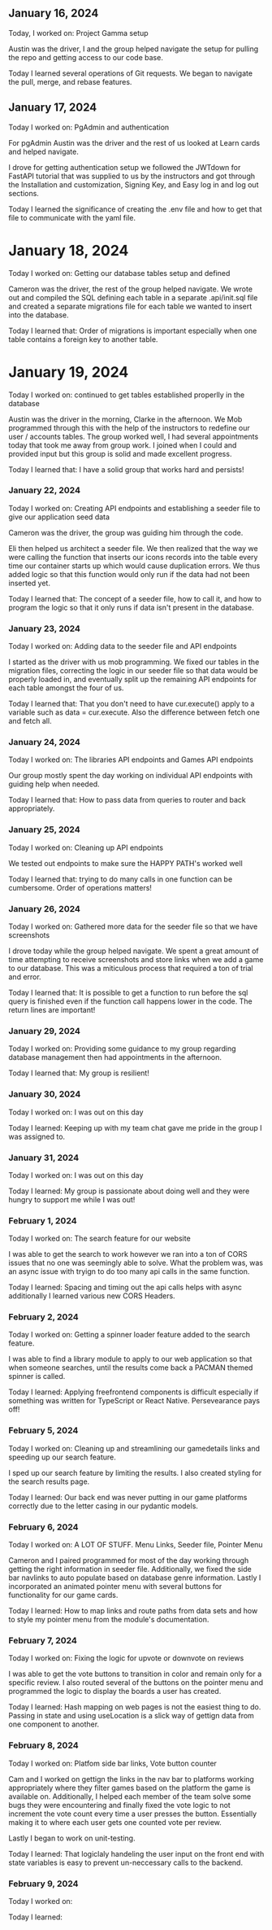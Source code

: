 ## January 16, 2024

Today, I worked on: Project Gamma setup

Austin was the driver, I and the group helped navigate the setup for pulling the repo and getting access to our code base.

Today I learned several operations of Git requests.  We began to navigate the pull, merge, and rebase features.

## January 17, 2024

Today I worked on: PgAdmin and authentication

For pgAdmin Austin was the driver and the rest of us looked at Learn cards and helped navigate.

I drove for getting authentication setup we followed the JWTdown for FastAPI tutorial that was supplied to us by the instructors and got through the Installation and customization, Signing Key, and Easy log in and log out sections.

Today I learned the significance of creating the .env file and how to get that file to communicate with the yaml file.

# January 18, 2024

Today I worked on: Getting our database tables setup and defined

Cameron was the driver, the rest of the group helped navigate. We wrote out and compiled the SQL defining each table in a separate .api/init.sql file and created a separate migrations file for each table we wanted to insert into the database.

Today I learned that: Order of migrations is important especially when one table contains a foreign key to another table.

# January 19, 2024

Today I worked on: continued to get tables established properlly in the database

Austin was the driver in the morning, Clarke in the afternoon.  We Mob programmed through this with the help of the instructors to redefine our user / accounts tables.  The group worked well, I had several appointments today that took me away from group work.  I joined when I could and provided input but this group is solid and made excellent progress.



Today I learned that: I have a solid group that works hard and persists!

### January 22, 2024

Today I worked on: Creating API endpoints and establishing a seeder file to give our application seed data

Cameron was the driver, the group was guiding him through the code.

Eli then helped us architect a seeder file. We then realized that the way we were calling the function that inserts our icons records into the table every time our container starts up which would cause duplication errors. We thus added logic so that this function would only run if the data had not been inserted yet.



Today I learned that: The concept of a seeder file, how to call it, and how to program the logic so that it only runs if data isn't present in the database.

### January 23, 2024

Today I worked on: Adding data to the seeder file and API endpoints

I started as the driver with us mob programming. We fixed our tables in the migration files, correcting the logic in our seeder file so that data would be properly loaded in, and eventually split up the remaining API endpoints for each table amongst the four of us.

Today I learned that: That you don't need to have cur.execute() apply to a variable such as data = cur.execute.  Also the difference between fetch one and fetch all.

### January 24, 2024

Today I worked on: The libraries API endpoints and Games API endpoints

Our group mostly spent the day working on individual API endpoints with guiding help when needed.

Today I learned that: How to pass data from queries to router and back appropriately.

### January 25, 2024

Today I worked on: Cleaning up API endpoints

We tested out endpoints to make sure the HAPPY PATH's worked well

Today I learned that: trying to do many calls in one function can be cumbersome.  Order of operations matters!

### January 26, 2024

Today I worked on: Gathered more data for the seeder file so that we have screenshots

I drove today while the group helped navigate. We spent a great amount of time attempting to receive screenshots and store links when we add a game to our database. This was a miticulous process that required a ton of trial and error.

Today I learned that: It is possible to get a function to run before the sql query is finished even if the function call happens lower in the code.  The return lines are important!

### January 29, 2024

Today I worked on: Providing some guidance to my group regarding database management then had appointments in the afternoon.


Today I learned that: My group is resilient!

### January 30, 2024

Today I worked on: I was out on this day


Today I learned: Keeping up with my team chat gave me pride in the group I was assigned to.

### January 31, 2024

Today I worked on: I was out on this day

Today I learned: My group is passionate about doing well and they were hungry to support me while I was out!


### February 1, 2024

Today I worked on: The search feature for our website

I was able to get the search to work however we ran into a ton of CORS issues that no one was seemingly able to solve.  What the problem was, was an async issue with tryign to do too many api calls in the same function.

Today I learned: Spacing and timing out the api calls helps with async additionally I learned various new CORS Headers.


### February 2, 2024

Today I worked on: Getting a spinner loader feature added to the search feature.

I was able to find a library module to apply to our web application so that when someone searches, until the results come back a PACMAN themed spinner is called.

Today I learned: Applying freefrontend components is difficult especially if something was written for TypeScript or React Native.  Persevearance pays off!


### February 5, 2024

Today I worked on: Cleaning up and streamlining our gamedetails links and speeding up our search feature.

I sped up our search feature by limiting the results.  I also created styling for the search results page.

Today I learned: Our back end was never putting in our game platforms correctly due to the letter casing in our pydantic models.


### February 6, 2024

Today I worked on: A LOT OF STUFF.  Menu Links, Seeder file, Pointer Menu

Cameron and I paired programmed for most of the day working through getting the right information in seeder file.  Additionally, we fixed the side bar navlinks to auto populate based on database genre information. Lastly I incorporated an animated pointer menu with several buttons for functionality for our game cards.

Today I learned: How to map links and route paths from data sets and how to style my pointer menu from the module's documentation.


### February 7, 2024

Today I worked on: Fixing the logic for upvote or downvote on reviews

I was able to get the vote buttons to transition in color and remain only for a specific review. I also routed several of the buttons on the pointer menu and programmed the logic to display the boards a user has created.

Today I learned: Hash mapping on web pages is not the easiest thing to do.  Passing in state and using useLocation is a slick way of gettign data from one component to another.


### February 8, 2024

Today I worked on: Platfom side bar links, Vote button counter

Cam and I worked on gettign the links in the nav bar to platforms working appropriately where they filter games based on the platform the game is available on.  Additionally, I helped each member of the team solve some bugs they were encountering and finally fixed the vote logic to not increment the vote count every time a user presses the button.  Essentially making it to where each user gets one counted vote per review.

Lastly I began to work on unit-testing.

Today I learned: That logiclaly handeling the user input on the front end with state variables is easy to prevent un-neccessary calls to the backend.


### February 9, 2024

Today I worked on:

Today I learned:
